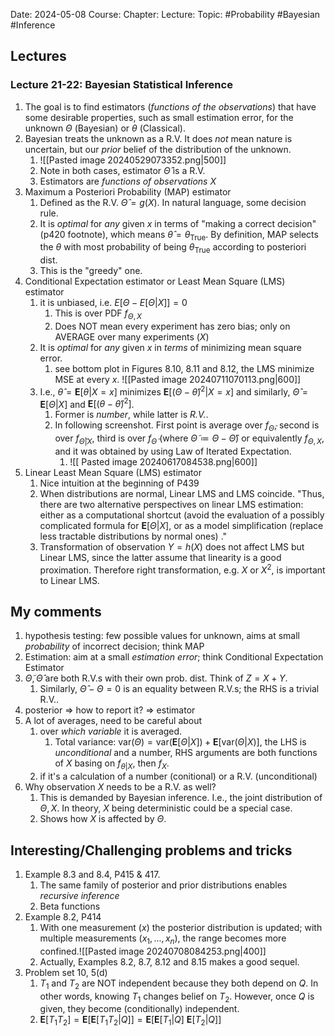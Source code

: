Date: 2024-05-08
Course:
Chapter: 
Lecture: 
Topic: #Probability #Bayesian #Inference 

## Lectures
### Lecture 21-22: Bayesian Statistical Inference
1. The goal is to find estimators (*functions of the observations*) that have some desirable properties, such as small estimation error, for the unknown $\Theta$ (Bayesian) or $\theta$ (Classical).
2. Bayesian treats the unknown as a R.V. It does *not* mean nature is uncertain, but our *prior* belief of the distribution of the unknown.
	1. ![[Pasted image 20240529073352.png|500]]
	2. Note in both cases, estimator $\hat{\Theta}$ is a R.V. 
	3. Estimators are *functions of observations $X$*
3. Maximum a Posteriori Probability (MAP) estimator
	1. Defined as the R.V. $\hat{\Theta}=g(X)$. In natural language, some decision rule. 
	2. It is *optimal* for *any* given $x$ in terms of "making a correct decision" (p420 footnote), which means $\hat{\theta}=\theta_{\text{True}}$. By definition, MAP selects the $\theta$ with most probability of being $\theta_{\text{True}}$ according to posteriori dist. 
	3. This is the "greedy" one.
4. Conditional Expectation estimator or Least Mean Square (LMS) estimator
	1. it is unbiased, i.e. $E[\Theta - E[\Theta|X]]=0$
		1. This is over PDF $f_{\Theta, X}$
		2. Does NOT mean every experiment has zero bias; only on AVERAGE over many experiments ($X$)
	2. It is *optimal* for *any* given $x$ in *terms* of minimizing mean square error.
		1. see bottom plot in Figures 8.10, 8.11 and 8.12, the LMS minimize MSE at every $x$. ![[Pasted image 20240711070113.png|600]]
	3. I.e., $\hat{\theta} = \mathbf{E}[\theta|X=x]$ minimizes $\mathbf{E}[(\Theta - \hat{\theta})^2|X=x]$ and similarly, $\hat{\Theta} = \mathbf{E}[\Theta|X]$ and $\mathbf{E}[(\theta - \hat{\theta})^2]$.
		1. Former is *number*, while latter is *R.V.*.
		2. In following screenshot. First point is average over $f_{\tilde{\Theta}}$, second is over $f_{\tilde{\Theta}|X}$, third is over $f_{\tilde{\Theta}}$ (where $\tilde{\Theta}\coloneqq \Theta - \hat{\Theta}$) or equivalently $f_{\Theta, X}$, and it was obtained by using Law of Iterated Expectation. 
			1. ![[ Pasted image 20240617084538.png|600]]
5. Linear Least Mean Square (LMS) estimator
	1. Nice intuition at the beginning of P439
	2. When distributions are normal, Linear LMS and LMS coincide. "Thus, there are two alternative perspectives on linear LMS estimation: either as a computational shortcut (avoid the evaluation of a possibly complicated formula for $\mathbf{E}[\Theta|X]$, or as a model simplification (replace less tractable distributions by normal ones) ."
	3. Transformation of observation $Y=h(X)$ does not affect LMS but Linear LMS, since the latter assume that linearity is a good proximation. Therefore right transformation, e.g. $X$ or $X^2$, is important to Linear LMS.
## My comments
1. hypothesis testing: few possible values for unknown, aims at small *probability* of incorrect decision; think MAP
2. Estimation: aim at a small *estimation error*; think Conditional Expectation Estimator
3. $\tilde{\Theta}, \hat{\Theta}$ are both R.V.s with their own prob. dist. Think of $Z = X + Y$.
	1. Similarly, $\hat{\Theta} - \Theta = 0$ is an equality between R.V.s; the RHS is a trivial R.V.. 
4. posterior => how to report it? => estimator
5. A lot of averages, need to be careful about 
	1. over *which variable* it is averaged.
		1. Total variance: $\text{var}(\Theta) = \text{var}(\mathbf{E}[\Theta|X]) + \mathbf{E}[\text{var}(\Theta|X)]$, the LHS is *unconditional* and a number, RHS arguments are both functions of $X$ basing on $f_{\theta|X}$, then $f_X$.
	2. if it's a calculation of a number (conitional) or a R.V. (unconditional)
6. Why observation $X$ needs to be a R.V. as well?
	1. This is demanded by Bayesian inference. I.e., the joint distribution of $\Theta, X$. In theory, $X$ being deterministic could be a special case.
	2. Shows how $X$ is affected by $\Theta$.
## Interesting/Challenging problems and tricks
1. Example 8.3 and 8.4, P415 & 417. 
	1. The same family of posterior and prior distributions enables *recursive inference*
	2. Beta functions
2. Example 8.2, P414
	1. With one measurement ($x$) the posterior distribution is updated; with multiple measurements ($x_1, ..., x_n$), the range becomes more confined.![[Pasted image 20240708084253.png|400]]
	2. Actually, Examples 8.2, 8.7, 8.12 and 8.15 makes a good sequel. 
3. Problem set 10, 5(d)
	1. $T_1$ and $T_2$ are NOT independent because they both depend on $Q$. In other words, knowing $T_1$ changes belief on $T_2$. However, once $Q$ is given, they become (conditionally) independent.
	2. $\mathbf{E}[T_1 T_2] = \mathbf{E}[\mathbf{E}[T_1 T_2|Q]] = \mathbf{E}[\mathbf{E}[T_1|Q]\ \mathbf{E}[T_2|Q]]$ 